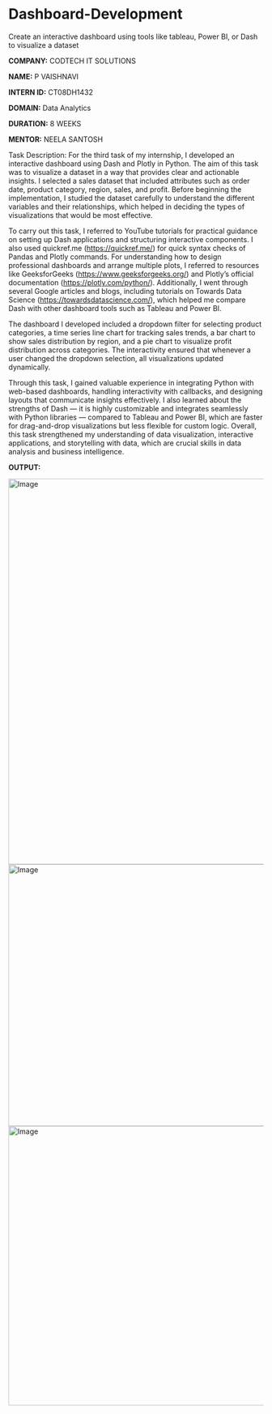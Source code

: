 # Dashboard-Development
Create an interactive dashboard using tools like tableau, Power BI, or Dash to visualize a dataset

**COMPANY:** CODTECH IT SOLUTIONS

**NAME:** P VAISHNAVI

**INTERN ID:** CT08DH1432

**DOMAIN:** Data Analytics

**DURATION:** 8 WEEKS

**MENTOR:** NEELA SANTOSH

Task Description:
For the third task of my internship, I developed an interactive dashboard using Dash and Plotly in Python. The aim of this task was to visualize a dataset in a way that provides clear and actionable insights. I selected a sales dataset that included attributes such as order date, product category, region, sales, and profit. Before beginning the implementation, I studied the dataset carefully to understand the different variables and their relationships, which helped in deciding the types of visualizations that would be most effective.

To carry out this task, I referred to YouTube tutorials for practical guidance on setting up Dash applications and structuring interactive components. I also used quickref.me (https://quickref.me/) for quick syntax checks of Pandas and Plotly commands. For understanding how to design professional dashboards and arrange multiple plots, I referred to resources like GeeksforGeeks (https://www.geeksforgeeks.org/) and Plotly’s official documentation (https://plotly.com/python/). Additionally, I went through several Google articles and blogs, including tutorials on Towards Data Science (https://towardsdatascience.com/), which helped me compare Dash with other dashboard tools such as Tableau and Power BI.

The dashboard I developed included a dropdown filter for selecting product categories, a time series line chart for tracking sales trends, a bar chart to show sales distribution by region, and a pie chart to visualize profit distribution across categories. The interactivity ensured that whenever a user changed the dropdown selection, all visualizations updated dynamically.

Through this task, I gained valuable experience in integrating Python with web-based dashboards, handling interactivity with callbacks, and designing layouts that communicate insights effectively. I also learned about the strengths of Dash — it is highly customizable and integrates seamlessly with Python libraries — compared to Tableau and Power BI, which are faster for drag-and-drop visualizations but less flexible for custom logic. Overall, this task strengthened my understanding of data visualization, interactive applications, and storytelling with data, which are crucial skills in data analysis and business intelligence.

**OUTPUT:**

<img width="1897" height="762" alt="Image" src="https://github.com/user-attachments/assets/eee5d7e6-3162-491b-849b-b79f6378b19b" />

<img width="1891" height="517" alt="Image" src="https://github.com/user-attachments/assets/7b7e838f-a5b2-4395-9205-209418f6d8ca" />

<img width="1837" height="552" alt="Image" src="https://github.com/user-attachments/assets/c9aac0bf-e468-4068-8901-42ffaefcd3f4" />
